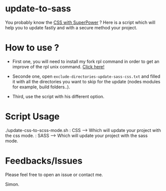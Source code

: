 # update-to-sass
You probably know the [CSS with SuperPower](https://sass-lang.com/) ? Here is a script which will help you to update fastly and with a secure method your project.

# How to use ?

* First one, you will need to install my fork rpl command in order to get an improve of the rpl unix command. [Click here!](https://github.com/simonprovost/rpl/blob/master/)

* Seconde one, open `exclude-directories-update-sass-css.txt` and filled it with all the directories you want to skip for the update (nodes modules for example, build folders..).

* Third, use the script with his different option.

# Script Usage

./update-css-to-scss-mode.sh <mode>
<mode>: CSS --> Which will update your project with the css mode.
<mode>: SASS --> Which will update your project with the sass mode.

# Feedbacks/Issues

Please feel free to open an issue or contact me.

Simon.
